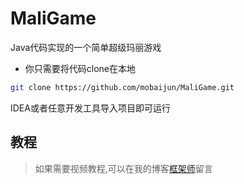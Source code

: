 # MaliGame
Java代码实现的一个简单超级玛丽游戏

* 你只需要将代码clone在本地

~~~bash
git clone https://github.com/mobaijun/MaliGame.git
~~~

IDEA或者任意开发工具导入项目即可运行

## 教程

> 如果需要视频教程,可以在我的博客[框架师](https://www.mobaijun.com)留言